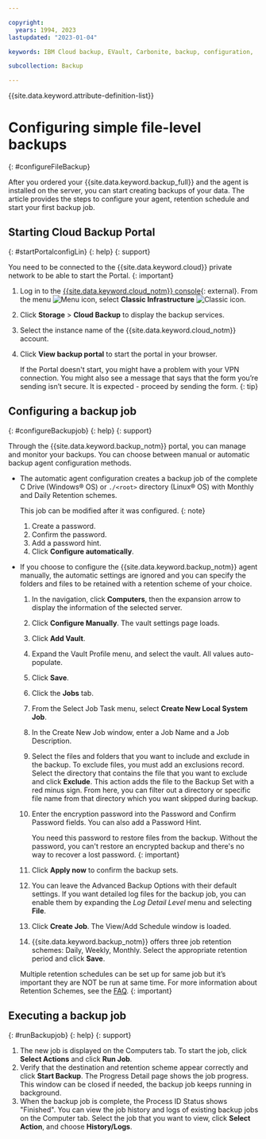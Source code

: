 ```yaml
---

copyright:
  years: 1994, 2023
lastupdated: "2023-01-04"

keywords: IBM Cloud backup, EVault, Carbonite, backup, configuration,

subcollection: Backup

---
```

{{site.data.keyword.attribute-definition-list}}

# Configuring simple file-level backups
{: #configureFileBackup}

After you ordered your {{site.data.keyword.backup_full}} and the agent is installed on the server, you can start creating backups of your data. The article provides the steps to configure your agent, retention schedule and start your first backup job.

## Starting Cloud Backup Portal
{: #startPortalconfigLin}
{: help}
{: support}

You need to be connected to the {{site.data.keyword.cloud}} private network to be able to start the Portal.
{: important}

1. Log in to the [{{site.data.keyword.cloud_notm}} console](https://{DomainName}){: external}. From the menu ![Menu icon](../icons/icon_hamburger.svg "Menu"), select **Classic Infrastructure** ![Classic icon](../icons/classic.svg "Classic").
2. Click **Storage** > **Cloud Backup** to display the backup services.
3. Select the instance name of the {{site.data.keyword.cloud_notm}} account.
4. Click **View backup portal** to start the portal in your browser.

   If the Portal doesn't start, you might have a problem with your VPN connection. You might also see a message that says that the form you’re sending isn’t secure. It is expected - proceed by sending the form.
   {: tip}

## Configuring a backup job
{: #configureBackupjob}
{: help}
{: support}

Through the {{site.data.keyword.backup_notm}} portal, you can manage and monitor your backups. You can choose between manual or automatic backup agent configuration methods.

- The automatic agent configuration creates a backup job of the complete C Drive (Windows&reg; OS) or `./<root>` directory (Linux&reg; OS) with Monthly and Daily Retention schemes.

    This job can be modified after it was configured.
    {: note}

    1. Create a password.
    2. Confirm the password.
    3. Add a password hint.
    4. Click **Configure automatically**.

- If you choose to configure the {{site.data.keyword.backup_notm}} agent manually, the automatic settings are ignored and you can specify the folders and files to be retained with a retention scheme of your choice.

    1. In the navigation, click **Computers**, then the expansion arrow to display the information of the selected server.
    2. Click **Configure Manually**. The vault settings page loads.
    3. Click **Add Vault**.
    4. Expand the Vault Profile menu, and select the vault. All values auto-populate.
    5. Click **Save**.
    6. Click the **Jobs** tab.
    7. From the Select Job Task menu, select **Create New Local System Job**.
    8. In the Create New Job window, enter a Job Name and a Job Description.
    9. Select the files and folders that you want to include and exclude in the backup. To exclude files, you must add an exclusions record. Select the directory that contains the file that you want to exclude and click **Exclude**. This action adds the file to the Backup Set with a red minus sign. From here, you can filter out a directory or specific file name from that directory which you want skipped during backup.
    10. Enter the encryption password into the Password and Confirm Password fields. You can also add a Password Hint.

        You need this password to restore files from the backup. Without the password, you can't restore an encrypted backup and there's no way to recover a lost password.
        {: important}

    11. Click **Apply now** to confirm the backup sets.
    12. You can leave the Advanced Backup Options with their default settings. If you want detailed log files for the backup job, you can enable them by expanding the *Log Detail Level* menu and selecting **File**.
    13. Click **Create Job**. The View/Add Schedule window is loaded.
    14. {{site.data.keyword.backup_notm}} offers three job retention schemes: Daily, Weekly, Monthly. Select the appropriate retention period and click **Save**.

    Multiple retention schedules can be set up for same job but it’s important they are NOT be run at same time. For more information about Retention Schemes, see the [FAQ](/docs/Backup?topic=Backup-faqs#faqs).
    {: important}

## Executing a backup job
{: #runBackupjob}
{: help}
{: support}

1. The new job is displayed on the Computers tab. To start the job, click **Select Actions** and click **Run Job**.
2. Verify that the destination and retention scheme appear correctly and click **Start Backup**. The Progress Detail page shows the job progress. This window can be closed if needed, the backup job keeps running in background.
3. When the backup job is complete, the Process ID Status shows "Finished". You can view the job history and logs of existing backup jobs on the Computer tab. Select the job that you want to view, click **Select Action**, and choose **History/Logs**.

